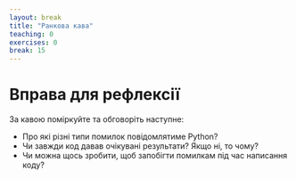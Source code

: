 ```yaml
---
layout: break
title: "Ранкова кава"
teaching: 0
exercises: 0
break: 15
---
```

# Вправа для рефлексії

За кавою поміркуйте та обговоріть наступне:
* Про які різні типи помилок повідомлятиме Python?
* Чи завжди код давав очікувані результати? Якщо ні, то чому?
* Чи можна щось зробити, щоб запобігти помилкам під час написання коду?

